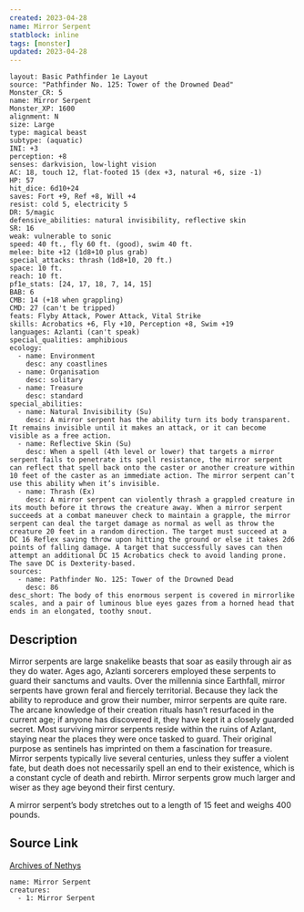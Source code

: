 ```yaml
---
created: 2023-04-28
name: Mirror Serpent
statblock: inline
tags: [monster]
updated: 2023-04-28
---
```

```statblock
layout: Basic Pathfinder 1e Layout
source: "Pathfinder No. 125: Tower of the Drowned Dead"
Monster_CR: 5
name: Mirror Serpent
Monster_XP: 1600
alignment: N
size: Large
type: magical beast
subtype: (aquatic)
INI: +3
perception: +8
senses: darkvision, low-light vision
AC: 18, touch 12, flat-footed 15 (dex +3, natural +6, size -1)
HP: 57
hit_dice: 6d10+24
saves: Fort +9, Ref +8, Will +4
resist: cold 5, electricity 5
DR: 5/magic
defensive_abilities: natural invisibility, reflective skin
SR: 16
weak: vulnerable to sonic
speed: 40 ft., fly 60 ft. (good), swim 40 ft.
melee: bite +12 (1d8+10 plus grab)
special_attacks: thrash (1d8+10, 20 ft.)
space: 10 ft.
reach: 10 ft.
pf1e_stats: [24, 17, 18, 7, 14, 15]
BAB: 6
CMB: 14 (+18 when grappling)
CMD: 27 (can't be tripped)
feats: Flyby Attack, Power Attack, Vital Strike
skills: Acrobatics +6, Fly +10, Perception +8, Swim +19
languages: Azlanti (can't speak)
special_qualities: amphibious
ecology:
  - name: Environment
    desc: any coastlines
  - name: Organisation
    desc: solitary
  - name: Treasure
    desc: standard
special_abilities:
  - name: Natural Invisibility (Su)
    desc: A mirror serpent has the ability turn its body transparent. It remains invisible until it makes an attack, or it can become visible as a free action.
  - name: Reflective Skin (Su)
    desc: When a spell (4th level or lower) that targets a mirror serpent fails to penetrate its spell resistance, the mirror serpent can reflect that spell back onto the caster or another creature within 10 feet of the caster as an immediate action. The mirror serpent can’t use this ability when it’s invisible.
  - name: Thrash (Ex)
    desc: A mirror serpent can violently thrash a grappled creature in its mouth before it throws the creature away. When a mirror serpent succeeds at a combat maneuver check to maintain a grapple, the mirror serpent can deal the target damage as normal as well as throw the creature 20 feet in a random direction. The target must succeed at a DC 16 Reflex saving throw upon hitting the ground or else it takes 2d6 points of falling damage. A target that successfully saves can then attempt an additional DC 15 Acrobatics check to avoid landing prone. The save DC is Dexterity-based.
sources:
  - name: Pathfinder No. 125: Tower of the Drowned Dead
    desc: 86
desc_short: The body of this enormous serpent is covered in mirrorlike scales, and a pair of luminous blue eyes gazes from a horned head that ends in an elongated, toothy snout.
```
## Description
Mirror serpents are large snakelike beasts that soar as easily through air as they do water. Ages ago, Azlanti sorcerers employed these serpents to guard their sanctums and vaults. Over the millennia since Earthfall, mirror serpents have grown feral and fiercely territorial. Because they lack the ability to reproduce and grow their number, mirror serpents are quite rare. The arcane knowledge of their creation rituals hasn’t resurfaced in the current age; if anyone has discovered it, they have kept it a closely guarded secret. Most surviving mirror serpents reside within the ruins of Azlant, staying near the places they were once tasked to guard. Their original purpose as sentinels has imprinted on them a fascination for treasure. Mirror serpents typically live several centuries, unless they suffer a violent fate, but death does not necessarily spell an end to their existence, which is a constant cycle of death and rebirth. Mirror serpents grow much larger and wiser as they age beyond their first century.

 A mirror serpent’s body stretches out to a length of 15 feet and weighs 400 pounds.
## Source Link
[Archives of Nethys](https://aonprd.com/MonsterDisplay.aspx?ItemName=Mirror%20Serpent)
```encounter-table
name: Mirror Serpent
creatures:
  - 1: Mirror Serpent
```
